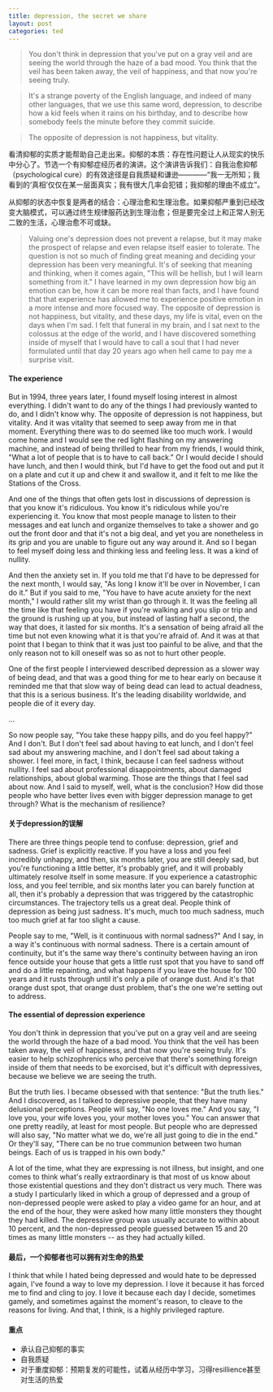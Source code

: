 ```yaml
---
title: depression, the secret we share
layout: post
categories: ted
---
```


>You don't think in depression that you've put on a gray veil and are seeing the world through the haze of a bad mood. You think that the veil has been taken away, the veil of happiness, and that now you're seeing truly. 

>It's a strange poverty of the English language, and indeed of many other languages, that we use this same word, depression, to describe how a kid feels when it rains on his birthday, and to describe how somebody feels the minute before they commit suicide.

>The opposite of depression is not happiness, but vitality.

看清抑郁的实质才能帮助自己走出来。抑郁的本质：存在性问题让人从现实的快乐中分心了。节选一个有抑郁症经历者的演讲。这个演讲告诉我们：自我治愈抑郁（psychological cure）的有效途径是自我质疑和谦逊————“我一无所知；我看到的‘真相’仅仅在某一层面真实；我有很大几率会犯错；我抑郁的理由不成立”。

从抑郁的状态中恢复是两者的结合：心理治愈和生理治愈。如果抑郁严重到已经改变大脑模式，可以通过终生规律服药达到生理治愈；但是要完全过上和正常人别无二致的生活，心理治愈不可或缺。


>Valuing one's depression does not prevent a relapse, but it may make the prospect of relapse and even relapse itself easier to tolerate. The question is not so much of finding great meaning and deciding your depression has been very meaningful. It's of seeking that meaning and thinking, when it comes again, "This will be hellish, but I will learn something from it." I have learned in my own depression how big an emotion can be, how it can be more real than facts, and I have found that that experience has allowed me to experience positive emotion in a more intense and more focused way. The opposite of depression is not happiness, but vitality, and these days, my life is vital, even on the days when I'm sad. I felt that funeral in my brain, and I sat next to the colossus at the edge of the world, and I have discovered something inside of myself that I would have to call a soul that I had never formulated until that day 20 years ago when hell came to pay me a surprise visit.


#### The experience

But in 1994, three years later, I found myself losing interest in almost everything. I didn't want to do any of the things I had previously wanted to do, and I didn't know why. The opposite of depression is not happiness, but vitality. And it was vitality that seemed to seep away from me in that moment. Everything there was to do seemed like too much work. I would come home and I would see the red light flashing on my answering machine, and instead of being thrilled to hear from my friends, I would think, "What a lot of people that is to have to call back." Or I would decide I should have lunch, and then I would think, but I'd have to get the food out and put it on a plate and cut it up and chew it and swallow it, and it felt to me like the Stations of the Cross.

And one of the things that often gets lost in discussions of depression is that you know it's ridiculous. You know it's ridiculous while you're experiencing it. You know that most people manage to listen to their messages and eat lunch and organize themselves to take a shower and go out the front door and that it's not a big deal, and yet you are nonetheless in its grip and you are unable to figure out any way around it. And so I began to feel myself doing less and thinking less and feeling less. It was a kind of nullity.

And then the anxiety set in. If you told me that I'd have to be depressed for the next month, I would say, "As long I know it'll be over in November, I can do it." But if you said to me, "You have to have acute anxiety for the next month," I would rather slit my wrist than go through it. It was the feeling all the time like that feeling you have if you're walking and you slip or trip and the ground is rushing up at you, but instead of lasting half a second, the way that does, it lasted for six months. It's a sensation of being afraid all the time but not even knowing what it is that you're afraid of. And it was at that point that I began to think that it was just too painful to be alive, and that the only reason not to kill oneself was so as not to hurt other people.

One of the first people I interviewed described depression as a slower way of being dead, and that was a good thing for me to hear early on because it reminded me that that slow way of being dead can lead to actual deadness, that this is a serious business. It's the leading disability worldwide, and people die of it every day.

...

So now people say, "You take these happy pills, and do you feel happy?" And I don't. But I don't feel sad about having to eat lunch, and I don't feel sad about my answering machine, and I don't feel sad about taking a shower. I feel more, in fact, I think, because I can feel sadness without nullity. I feel sad about professional disappointments, about damaged relationships, about global warming. Those are the things that I feel sad about now. And I said to myself, well, what is the conclusion? How did those people who have better lives even with bigger depression manage to get through? What is the mechanism of resilience?


#### 关于depression的误解

There are three things people tend to confuse: depression, grief and sadness. Grief is explicitly reactive. If you have a loss and you feel incredibly unhappy, and then, six months later, you are still deeply sad, but you're functioning a little better, it's probably grief, and it will probably ultimately resolve itself in some measure. If you experience a catastrophic loss, and you feel terrible, and six months later you can barely function at all, then it's probably a depression that was triggered by the catastrophic circumstances. The trajectory tells us a great deal. People think of depression as being just sadness. It's much, much too much sadness, much too much grief at far too slight a cause.

People say to me, "Well, is it continuous with normal sadness?" And I say, in a way it's continuous with normal sadness. There is a certain amount of continuity, but it's the same way there's continuity between having an iron fence outside your house that gets a little rust spot that you have to sand off and do a little repainting, and what happens if you leave the house for 100 years and it rusts through until it's only a pile of orange dust. And it's that orange dust spot, that orange dust problem, that's the one we're setting out to address.


#### The essential of depression experience

You don't think in depression that you've put on a gray veil and are seeing the world through the haze of a bad mood. You think that the veil has been taken away, the veil of happiness, and that now you're seeing truly. It's easier to help schizophrenics who perceive that there's something foreign inside of them that needs to be exorcised, but it's difficult with depressives, because we believe we are seeing the truth.

But the truth lies. I became obsessed with that sentence: "But the truth lies." And I discovered, as I talked to depressive people, that they have many delusional perceptions. People will say, "No one loves me." And you say, "I love you, your wife loves you, your mother loves you." You can answer that one pretty readily, at least for most people. But people who are depressed will also say, "No matter what we do, we're all just going to die in the end." Or they'll say, "There can be no true communion between two human beings. Each of us is trapped in his own body." 

A lot of the time, what they are expressing is not illness, but insight, and one comes to think what's really extraordinary is that most of us know about those existential questions and they don't distract us very much. There was a study I particularly liked in which a group of depressed and a group of non-depressed people were asked to play a video game for an hour, and at the end of the hour, they were asked how many little monsters they thought they had killed. The depressive group was usually accurate to within about 10 percent, and the non-depressed people guessed between 15 and 20 times as many little monsters -- as they had actually killed.


#### 最后，一个抑郁者也可以拥有对生命的热爱

I think that while I hated being depressed and would hate to be depressed again, I've found a way to love my depression. I love it because it has forced me to find and cling to joy. I love it because each day I decide, sometimes gamely, and sometimes against the moment's reason, to cleave to the reasons for living. And that, I think, is a highly privileged rapture.


#### 重点

* 承认自己抑郁的事实
* 自我质疑
* 对于重度抑郁：预期复发的可能性，试着从经历中学习，习得resillience甚至对生活的热爱